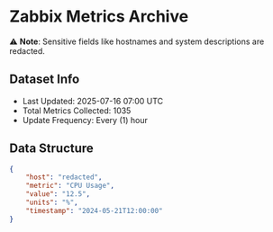 # Zabbix Metrics Archive

⚠️ **Note**: Sensitive fields like hostnames and system descriptions are redacted.

## Dataset Info
- Last Updated: 2025-07-16 07:00 UTC
- Total Metrics Collected: 1035
- Update Frequency: Every (1) hour

## Data Structure
```json
{
    "host": "redacted",
    "metric": "CPU Usage",
    "value": "12.5",
    "units": "%",
    "timestamp": "2024-05-21T12:00:00"
}
```
